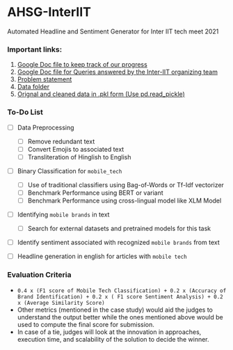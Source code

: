 # AHSG-InterIIT
Automated Headline and Sentiment Generator for Inter IIT tech meet 2021

### Important links:
1. [Google Doc file to keep track of our progress](https://docs.google.com/document/d/1SsXJjiLKxtuJC0whoP9daylfpWBGX4FuSvZZn7yImU0/edit?usp=sharing)
2. [Google Doc file for Queries answered by the Inter-IIT organizing team](https://docs.google.com/document/d/1y9IlOsstIJrhFlsqhyTyyVYj5g_jIM1e19fMjlYUGOg/edit)
3. [Problem statement](https://drive.google.com/file/d/1RrHu3dIRgOdg6_qNTVy5iwVkeFGCcz_H/view?usp=sharing)
4. [Data folder](https://drive.google.com/drive/folders/1XMxbp0zFawmSGy0P_NKRSo3R5rC1qK4c?usp=sharing)
5. [Orignal and cleaned data in .pkl form (Use pd.read_pickle)](https://drive.google.com/drive/folders/1HgsfTcG-0uuxb8HOujyL5CrMFIiFrBjf?usp=sharing)
### To-Do List

- [ ] Data Preprocessing
    - [ ] Remove redundant text
    - [ ] Convert Emojis to associated text
    - [ ] Transliteration of Hinglish to English
- [ ] Binary Classification for `mobile_tech`
    - [ ] Use of traditional classifiers using Bag-of-Words or Tf-Idf vectorizer
    - [ ] Benchmark Performance using BERT or variant  
    - [ ] Benchmark Performance using cross-lingual model like XLM Model
- [ ] Identifying `mobile brands` in text
    - [ ] Search for external datasets and pretrained models for this task
- [ ] Identify sentiment associated with recognized `mobile brands` from text
- [ ] Headline generation in english for articles with `mobile tech`



### Evaluation Criteria
- `0.4 x (F1 score of Mobile Tech Classification) + 0.2 x (Accuracy of Brand Identification) + 0.2 x ( F1 score Sentiment Analysis) + 0.2 x (Average Similarity Score)`
- Other metrics (mentioned in the case study) would aid the judges to understand the output better while the ones mentioned above would be used to compute the final score for submission. 
- In case of a tie, judges will look at the innovation in approaches, execution time, and scalability of the solution to decide the winner.
